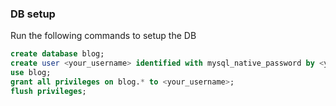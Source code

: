 ### DB setup

Run the following commands to setup the DB

```sql
create database blog;
create user <your_username> identified with mysql_native_password by <your_password>;
use blog;
grant all privileges on blog.* to <your_username>;
flush privileges;
```